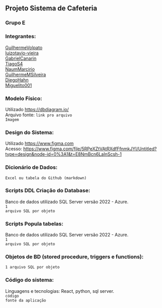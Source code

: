 ## Projeto Sistema de Cafeteria

### Grupo E

### Integrantes:
[GuilhermeVolpato](https://github.com/GuilhermeVolpato)<br>
[luizotavio-vieira](https://github.com/luizotavio-vieira)<br>
[GabrielCanarin](https://github.com/GabrielCanarin)<br>
[TiagoS4](https://github.com/TiagoS4)<br>
[NaumMarcirio](https://github.com/NaumMarcirio)<br>
[GuilhermeMSilveira](https://github.com/GuilhermeMSilveira)<br>
[DiegoHahn](https://github.com/DiegoHahn)<br>
[Miguelito001](https://github/Miguelito001)

### Modelo Físico:
Utilizado https://dbdiagram.io/<br>
Arquivo fonte: <code>link pro arquivo</code><br>
<code>Imagem</code>
  
### Design do Sistema:
Utilizado https://www.figma.com<br>
Acesso: https://www.figma.com/file/5RPeXZtVAtRXdfFfnmkJYI/Untitled?type=design&node-id=0%3A1&t=E8NmBcn6LaInScsh-1  


### Dicionário de Dados:
<code>Excel ou tabela do Github (markdown)</code>

### Scripts DDL Criação do Database:
Banco de dados utilizado SQL Server versão 2022 - Azure.<br>
<code>1 arquivo SQL por objeto</code>

### Scripts Popula tabelas:
Banco de dados utilizado SQL Server versão 2022 - Azure.<br>
<code>1 arquivo SQL por objeto</code>

### Objetos de BD (stored procedure, triggers e functions):
<code>1 arquivo SQL por objeto</code>
  
### Código do sistema:
Linguagens e tecnologias: React, python, sql server.<br>
<code>código fonte da aplicação</code>
